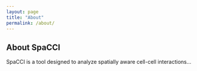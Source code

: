 ```yaml
---
layout: page
title: "About"
permalink: /about/
---
```


## About SpaCCI
SpaCCI is a tool designed to analyze spatially aware cell-cell interactions...


